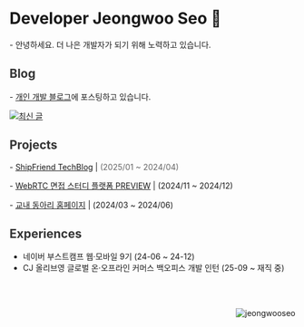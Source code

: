 <h1>Developer Jeongwoo Seo 🌿</h1>

\- 안녕하세요. 더 나은 개발자가 되기 위해 노력하고 있습니다.

<h2 style="color: #333333;">Blog  <img align="center" width="6px" alt="깃캣" src="https://github.githubassets.com/images/mona-loading-dark.gif"/></h2>

\- [개인 개발 블로그](https://shipfriend.vercel.app)에 포스팅하고 있습니다.
<br/>

[![최신 글](https://shipfriend.vercel.app/api/posts/recent)](https://shipfriend.vercel.app/api/redirect/recent)
 
<h2 style="color: #333333;">Projects</h2>

\- [ShipFriend TechBlog](https://github.com/ShipFriend0516/TechBlog) | <span style="color: #666666;">(2025/01 ~ 2024/04)</span>

\- [WebRTC 면접 스터디 플랫폼 PREVIEW](https://github.com/boostcampwm-2024/web27-Preview) | (2024/11 ~ 2024/12)

\- [교내 동아리 홈페이지](https://github.com/ShipFriend0516/Primitive) | (2024/03 ~ 2024/06)


 
<h2 style="color: #333333;">Experiences</h2>

- 네이버 부스트캠프 웹·모바일 9기 (24-06 ~ 24-12)
- CJ 올리브영 글로벌 온·오프라인 커머스 백오피스 개발 인턴 (25-09 ~ 재직 중)
</div>
<br/>
<br/>
<p align="right"> <img src="https://komarev.com/ghpvc/?username=jeongwooseo&label=Profile%20views&color=cbece4&style=flat" alt="jeongwooseo" /> </p>
